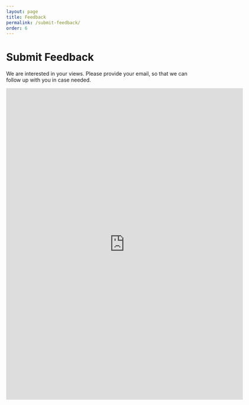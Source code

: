 ```yaml
---
layout: page
title: Feedback
permalink: /submit-feedback/
order: 6
---
```


# Submit Feedback

We are interested in your views. Please provide your email, so that we can follow up with you in case needed.

<iframe src="https://docs.google.com/forms/d/e/1FAIpQLSdsKnrnSC0dbaWiChtXtzIeW-AJYuLHSKyozW_rAKeowlgYTg/viewform?embedded=true" width="640" height="843" frameborder="0" marginheight="0" marginwidth="0">Loading…</iframe>

